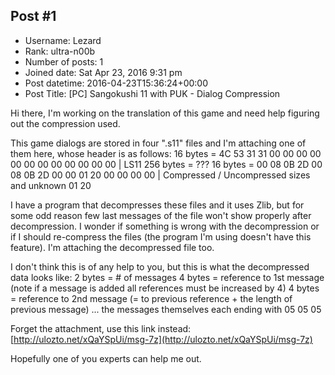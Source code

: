 ## Post #1
- Username: Lezard
- Rank: ultra-n00b
- Number of posts: 1
- Joined date: Sat Apr 23, 2016 9:31 pm
- Post datetime: 2016-04-23T15:36:24+00:00
- Post Title: [PC] Sangokushi 11 with PUK - Dialog Compression

Hi there, I'm working on the translation of this game and need help figuring out the compression used.

This game dialogs are stored in four ".s11" files and I'm attaching one of them here, whose header is as follows:
16 bytes = 4C 53 31 31 00 00 00 00 00 00 00 00 00 00 00 00 | LS11
256 bytes = ???
16 bytes = 00 08 0B 2D 00 08 0B 2D 00 00 01 20 00 00 00 00 | Compressed / Uncompressed sizes and unknown 01 20

I have a program that decompresses these files and it uses Zlib, but for some odd reason few last messages of the file won't show properly after decompression. I wonder if something is wrong with the decompression or if I should re-compress the files (the program I'm using doesn't have this feature). I'm attaching the decompressed file too.

I don't think this is of any help to you, but this is what the decompressed data looks like:
2 bytes = # of messages
4 bytes = reference to 1st message (note if a message is added all references must be increased by 4)
4 bytes = reference to 2nd message (= to previous reference + the length of previous message)
...
the messages themselves each ending with 05 05 05

Forget the attachment, use this link instead:
[http://ulozto.net/xQaYSpUi/msg-7z](http://ulozto.net/xQaYSpUi/msg-7z)

Hopefully one of you experts can help me out.
